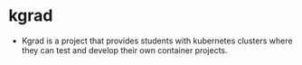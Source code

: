 # kgrad
- Kgrad is a project that provides students with kubernetes clusters where they can test and develop their own container projects.
